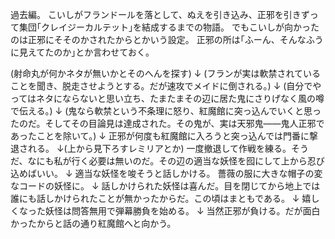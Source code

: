 過去編。
こいしがフランドールを落として、ぬえを引き込み、正邪を引きずって集団｢クレイジーカルテット｣を結成するまでの物語。
でもこいしが向かったのは正邪にそそのかされたからとかいう設定。
正邪の所は｢ふーん、そんなふうに見えてたのか｣とか言わせておく。

(射命丸が何かネタが無いかとそのへんを探す)
↓
(フランが実は軟禁されていることを聞き、脱走させようとする。だが速攻でメイドに倒される。)
↓
(自分でやってはネタにならないと思い立ち、たまたまその辺に居た鬼にさりげなく風の噂で伝える。)
↓
(鬼なら軟禁という不条理に怒り、紅魔館に突っ込んでいくと思ったのだ。そしてその目論見は達成された。その鬼が、実は天邪鬼――鬼人正邪であったことを除いて。)
↓
正邪が何度も紅魔館に入ろうと突っ込んでは門番に撃退される。
↓(上から見下ろすレミリアとか)
一度撤退して作戦を練る。そうだ、なにも私が行く必要は無いのだ。その辺の適当な妖怪を囮にして上から忍び込めばいい。
↓
適当な妖怪を唆そうと話しかける。
薔薇の服に大きな帽子の変なコードの妖怪に。
↓
話しかけられた妖怪は喜んだ。目を閉じてから地上では誰にも話しかけられたことが無かったからだ。この頃はまともである。
↓
嬉しくなった妖怪は問答無用で弾幕勝負を始める。
↓
当然正邪が負ける。だが面白かったからと話の通り紅魔館へと向かう。